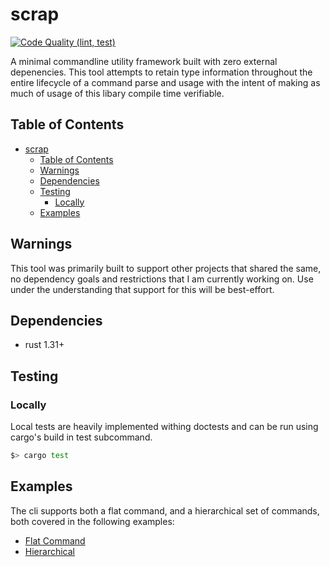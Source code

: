 # scrap
[![Code Quality (lint, test)](https://github.com/ncatelli/scrap/actions/workflows/code_quality.yml/badge.svg)](https://github.com/ncatelli/scrap/actions/workflows/code_quality.yml)

A minimal commandline utility framework built with zero external depenencies. This tool attempts to retain type information throughout the entire lifecycle of a command parse and usage with the intent of making as much of usage of this libary compile time verifiable.

## Table of Contents
<!-- TOC -->

- [scrap](#scrap)
	- [Table of Contents](#table-of-contents)
	- [Warnings](#warnings)
	- [Dependencies](#dependencies)
	- [Testing](#testing)
		- [Locally](#locally)
	- [Examples](#examples)

<!-- /TOC -->

## Warnings
This tool was primarily built to support other projects that shared the same, no dependency goals and restrictions that I am currently working on. Use under the understanding that support for this will be best-effort.

## Dependencies
- rust 1.31+

## Testing
### Locally
Local tests are heavily implemented withing doctests and can be run using cargo's build in test subcommand.

```bash
$> cargo test
```

## Examples
The cli supports both a flat command, and a hierarchical set of commands, both covered in the following examples:

- [Flat Command](./examples/basic.rs)
- [Hierarchical](./examples/basic.rs)

